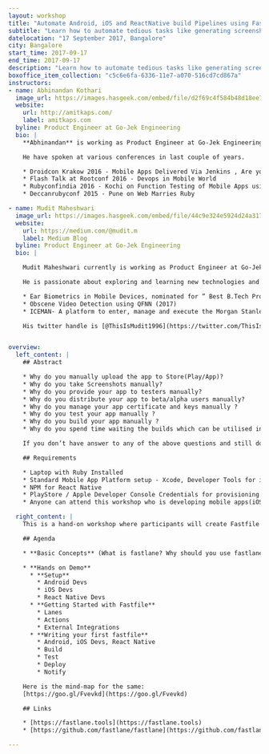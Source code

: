 ```yaml
---
layout: workshop
title: "Automate Android, iOS and ReactNative build Pipelines using Fastlane"
subtitle: "Learn how to automate tedious tasks like generating screenshots, dealing with provisioning profiles, and releasing your application."
datelocation: "17 September 2017, Bangalore"
city: Bangalore
start_time: 2017-09-17
end_time: 2017-09-17
description: "Learn how to automate tedious tasks like generating screenshots, dealing with provisioning profiles, and releasing your application."
boxoffice_item_collection: "c5c6e6fa-6336-11e7-a070-516cd7cd867a"
instructors:
- name: Abhinandan Kothari
  image_url: https://images.hasgeek.com/embed/file/d2f69c4f584b48d18ee71ba450eae368
  website:
    url: http://amitkaps.com/
    label: amitkaps.com
  byline: Product Engineer at Go-Jek Engineering
  bio: |
    **Abhinandan** is working as Product Engineer at Go-Jek Engineering. He is working in Android and Release engineering teams developing Android Apps along with the CI/CD setup for the iOS/Android/React-Native Apps at Go-Jek.

    He have spoken at various conferences in last couple of years.

    * Droidcon Krakow 2016 - Mobile Apps Delivered Via Jenkins , Are you kidd’n me ?!!
    * Flash Talk at Rootconf 2016 - Devops in Mobile World
    * Rubyconfindia 2016 - Kochi on Function Testing of Mobile Apps using Appium
    * Deccanrubyconf 2015 - Pune on Web Marries Ruby

- name: Mudit Maheshwari
  image_url: https://images.hasgeek.com/embed/file/44c9e324e5924d24a31737234dc27682
  website:
    url: https://medium.com/@mudit.m
    label: Medium Blog
  byline: Product Engineer at Go-Jek Engineering
  bio: |

    Mudit Maheshwari currently is working as Product Engineer at Go-Jek Engineering to build apps for enhancing the lives of billions⁠⁠⁠⁠. He have completed his graduation from IIT Indore with a B Tech degree in Computer Science and Engineering this year.

    He is passionate about exploring and learning new technologies and getting actively involved into related discussion forums. Some of his academic achievements are:

    * Ear Biometrics in Mobile Devices, nominated for ” Best B.Tech Project ” from department of Computer Science, IIT Indore(2017)
    * Obscene Video Detection using QFNN (2017)
    * ICEMAN- A platform to enter, manage and execute the Morgan Stanley’s Forex transactions (2016)

    His twitter handle is [@ThisIsMudit1996](https://twitter.com/ThisIsMudit1996/).


overview:
  left_content: |
    ## Abstract

    * Why do you manually upload the app to Store(Play/App)?
    * Why do you take Screenshots manually?
    * Why do you provide your app to testers manually?
    * Why do you distribute your app to beta/alpha users manually?
    * Why do you manage your app certificate and keys manually ?
    * Why do you test your app manually ?
    * Why do you build your app manually ?
    * Why do you spend time waiting the builds which can be utilised in some other productive tasks and build crazy stuff ?

    If you don’t have answer to any of the above questions and still do it then this workshop is for you. We Will be using Fastlane Suite of Tools to automate simple tasks and solve all the above mentioned problems with few simple lines of code which you face while building Android, ios and React Native apps

    ## Requirements

    * Laptop with Ruby Installed
    * Standard Mobile App Platform setup - Xcode, Developer Tools for iOS, Android SDK, Android Studio for Android
    * NPM for React Native
    * PlayStore / Apple Developer Console Credentials for provisioning profiles/Certificates (Optional)
    * Anyone can attend this workshop who is developing mobile apps(iOS, Android, React Native), the focus is on automating the release processes for your app right from commits by developer to its delivery to end users. So if you are release engineer or into a team/role in your organisation who handles releases of mobile apps then this workshop is more specifically designed for you.

  right_content: |
    This is a hand-on workshop where participants will create Fastfile and automate their respective apps on iOS/Android/React Native.

    ## Agenda

    * **Basic Concepts** (What is fastlane? Why should you use fastlane ? Intro to Tool Suite - Fastlane Actions)

    * **Hands on Demo**
      * **Setup**
        * Android Devs
        * iOS Devs
        * React Native Devs
      * **Getting Started with Fastfile**
        * Lanes
        * Actions
        * External Integrations
      * **Writing your first fastfile**
        * Android, iOS Devs, React Native 
        * Build
        * Test
        * Deploy
        * Notify

    Here is the mind-map for the same:
    [https://goo.gl/Fvevkd](https://goo.gl/Fvevkd)

    ## Links

    * [https://fastlane.tools](https://fastlane.tools)
    * [https://github.com/fastlane/fastlane](https://github.com/fastlane/fastlane)

---
```

